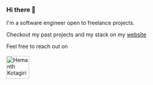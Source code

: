 ### Hi there 👋

I'm a software engineer open to freelance projects.

Checkout my past projects and my stack on my
<a href="https://hschaletzky.com/" target="_blank" rel="noopener noreferrer">website</a>

<div>
  Feel free to reach out on
</div>
<br/>
<a href="https://linkedin.com/in/hannesschaletzky" target="_blank"
        rel="noreferrer">
  <img align="left" alt="Hemanth Kotagiri - LinkedIn" width="60px" src="https://content.linkedin.com/content/dam/me/business/en-us/amp/brand-site/v2/bg/LI-Bug.svg.original.svg"/>
